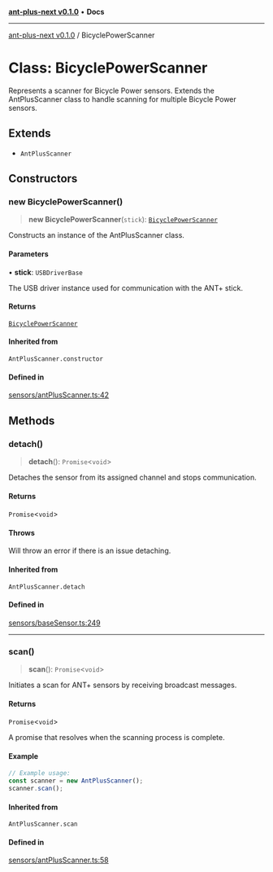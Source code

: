 [**ant-plus-next v0.1.0**](../README.md) • **Docs**

***

[ant-plus-next v0.1.0](../globals.md) / BicyclePowerScanner

# Class: BicyclePowerScanner

Represents a scanner for Bicycle Power sensors.
Extends the AntPlusScanner class to handle scanning for multiple Bicycle Power sensors.

## Extends

- `AntPlusScanner`

## Constructors

### new BicyclePowerScanner()

> **new BicyclePowerScanner**(`stick`): [`BicyclePowerScanner`](BicyclePowerScanner.md)

Constructs an instance of the AntPlusScanner class.

#### Parameters

• **stick**: `USBDriverBase`

The USB driver instance used for communication with the ANT+ stick.

#### Returns

[`BicyclePowerScanner`](BicyclePowerScanner.md)

#### Inherited from

`AntPlusScanner.constructor`

#### Defined in

[sensors/antPlusScanner.ts:42](https://github.com/Benjamin-Stefan/ant-plus-next/blob/d470eb84e6da33529ea57df2a5b331a44f806a81/src/sensors/antPlusScanner.ts#L42)

## Methods

### detach()

> **detach**(): `Promise`\<`void`\>

Detaches the sensor from its assigned channel and stops communication.

#### Returns

`Promise`\<`void`\>

#### Throws

Will throw an error if there is an issue detaching.

#### Inherited from

`AntPlusScanner.detach`

#### Defined in

[sensors/baseSensor.ts:249](https://github.com/Benjamin-Stefan/ant-plus-next/blob/d470eb84e6da33529ea57df2a5b331a44f806a81/src/sensors/baseSensor.ts#L249)

***

### scan()

> **scan**(): `Promise`\<`void`\>

Initiates a scan for ANT+ sensors by receiving broadcast messages.

#### Returns

`Promise`\<`void`\>

A promise that resolves when the scanning process is complete.

#### Example

```ts
// Example usage:
const scanner = new AntPlusScanner();
scanner.scan();
```

#### Inherited from

`AntPlusScanner.scan`

#### Defined in

[sensors/antPlusScanner.ts:58](https://github.com/Benjamin-Stefan/ant-plus-next/blob/d470eb84e6da33529ea57df2a5b331a44f806a81/src/sensors/antPlusScanner.ts#L58)
